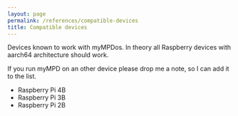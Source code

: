 ```yaml
---
layout: page
permalink: /references/compatible-devices
title: Compatible devices
---
```


Devices known to work with myMPDos. In theory all Raspberry devices with aarch64 architecture should work.

If you run myMPD on an other device please drop me a note, so I can add it to the list.

- Raspberry Pi 4B
- Raspberry Pi 3B
- Raspberry Pi 2B
